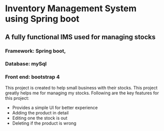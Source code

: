 # Inventory Management System using Spring boot 

## A fully functional IMS used for managing stocks 

### Framework: Spring boot, 
### Database: mySql 
### Front end: bootstrap 4

This project is created to help small business with their stocks. This project greatly helps me for managing my stocks. 
Following are the key features for this project:
* Provides a simple UI for better experience 
* Adding the product in detail 
* Editing one the stock is out 
* Deleting if the product is wrong 
